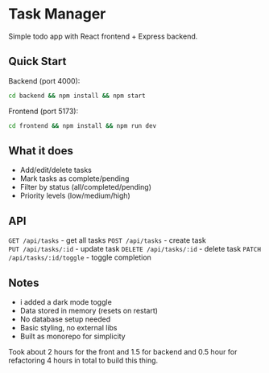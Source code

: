 # Task Manager

Simple todo app with React frontend + Express backend.

## Quick Start

Backend (port 4000):
```bash
cd backend && npm install && npm start
```

Frontend (port 5173):
```bash
cd frontend && npm install && npm run dev
```

## What it does

- Add/edit/delete tasks
- Mark tasks as complete/pending  
- Filter by status (all/completed/pending)
- Priority levels (low/medium/high)

## API

`GET /api/tasks` - get all tasks
`POST /api/tasks` - create task  
`PUT /api/tasks/:id` - update task
`DELETE /api/tasks/:id` - delete task
`PATCH /api/tasks/:id/toggle` - toggle completion

## Notes



- i added a dark mode toggle
- Data stored in memory (resets on restart)
- No database setup needed
- Basic styling, no external libs
- Built as monorepo for simplicity

Took about 2 hours for the front and 1.5 for backend and 0.5 hour for refactoring 4 hours in total to build this thing.
